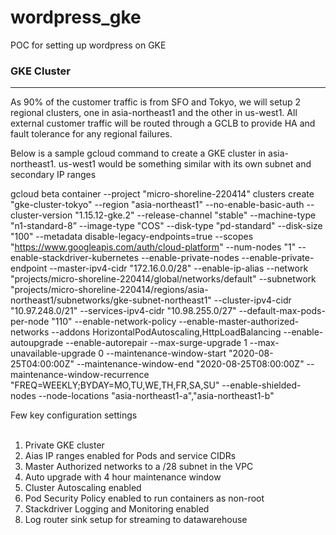 # wordpress_gke
POC for setting up wordpress on GKE

### GKE Cluster
---------------
As 90% of the customer traffic is from SFO and Tokyo, we will setup 2 regional clusters, one in asia-northeast1 and the other in us-west1. All external customer traffic will be routed through a GCLB to provide HA and fault tolerance for any regional failures.

Below is a sample gcloud command to create a GKE cluster in asia-northeast1. us-west1 would be something similar with its own subnet and secondary IP ranges 

gcloud beta container --project "micro-shoreline-220414" clusters create "gke-cluster-tokyo" --region "asia-northeast1" --no-enable-basic-auth --cluster-version "1.15.12-gke.2" --release-channel "stable" --machine-type "n1-standard-8” --image-type "COS" --disk-type "pd-standard" --disk-size "100" --metadata disable-legacy-endpoints=true --scopes "https://www.googleapis.com/auth/cloud-platform" --num-nodes "1" --enable-stackdriver-kubernetes --enable-private-nodes --enable-private-endpoint --master-ipv4-cidr "172.16.0.0/28" --enable-ip-alias --network "projects/micro-shoreline-220414/global/networks/default" --subnetwork "projects/micro-shoreline-220414/regions/asia-northeast1/subnetworks/gke-subnet-northeast1" --cluster-ipv4-cidr "10.97.248.0/21" --services-ipv4-cidr "10.98.255.0/27" --default-max-pods-per-node "110" --enable-network-policy --enable-master-authorized-networks --addons HorizontalPodAutoscaling,HttpLoadBalancing --enable-autoupgrade --enable-autorepair --max-surge-upgrade 1 --max-unavailable-upgrade 0 --maintenance-window-start "2020-08-25T04:00:00Z" --maintenance-window-end "2020-08-25T08:00:00Z" --maintenance-window-recurrence "FREQ=WEEKLY;BYDAY=MO,TU,WE,TH,FR,SA,SU" --enable-shielded-nodes --node-locations "asia-northeast1-a","asia-northeast1-b"

Few key configuration settings<br/><br/>
1. Private GKE cluster<br/>
2. Aias IP ranges enabled for Pods and service CIDRs<br/>
3. Master Authorized networks to a /28 subnet in the VPC<br/>
4. Auto upgrade with 4 hour maintenance window<br/>
5. Cluster Autoscaling enabled<br/>
6. Pod Security Policy enabled to run containers as non-root<br/>
7. Stackdriver Logging and Monitoring enabled<br/>
8. Log router sink setup for streaming to datawarehouse<br/>

